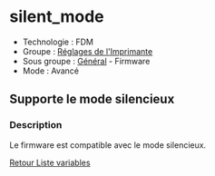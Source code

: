 # silent_mode

* Technologie : FDM
* Groupe : [Réglages de l'Imprimante](../printer_settings/printer_settings.md)
* Sous groupe : [Général](../printer_settings/printer_settings.md#général) - Firmware 
* Mode : Avancé

## Supporte le mode silencieux

### Description

Le firmware est compatible avec le mode silencieux.

[Retour Liste variables](variable_list.md)